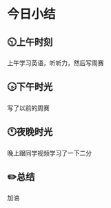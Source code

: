 # 今日小结

## :clock1030:上午时刻

上午学习英语，听听力，然后写周赛


## :clock430:下午时光

写了以前的周赛

## :clock11:夜晚时光

晚上跟同学视频学习了一下二分

## :pencil2:总结

加油
